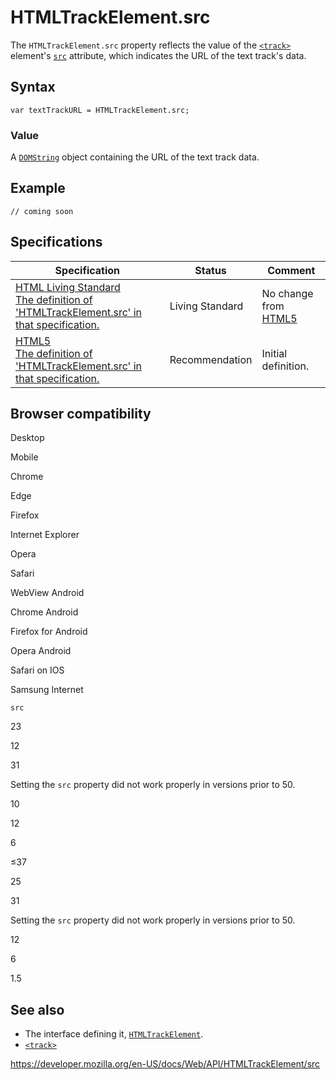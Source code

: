 # HTMLTrackElement.src

The `HTMLTrackElement.src` property reflects the value of the [`<track>`](https://developer.mozilla.org/en-US/docs/Web/HTML/Element/track) element's [`src`](https://developer.mozilla.org/en-US/docs/Web/HTML/Element/track#attr-src) attribute, which indicates the URL of the text track's data.

## Syntax

    var textTrackURL = HTMLTrackElement.src;

### Value

A [`DOMString`](../domstring) object containing the URL of the text track data.

## Example

    // coming soon

## Specifications

<table><thead><tr class="header"><th>Specification</th><th>Status</th><th>Comment</th></tr></thead><tbody><tr class="odd"><td><a href="https://html.spec.whatwg.org/multipage/embedded-content.html#dom-track-src">HTML Living Standard<br />
<span class="small">The definition of 'HTMLTrackElement.src' in that specification.</span></a></td><td><span class="spec-living">Living Standard</span></td><td>No change from <a href="https://www.w3.org/TR/html52/">HTML5</a></td></tr><tr class="even"><td><a href="https://www.w3.org/TR/html52/embedded-content-0.html#dom-track-src">HTML5<br />
<span class="small">The definition of 'HTMLTrackElement.src' in that specification.</span></a></td><td><span class="spec-rec">Recommendation</span></td><td>Initial definition.</td></tr></tbody></table>

## Browser compatibility

Desktop

Mobile

Chrome

Edge

Firefox

Internet Explorer

Opera

Safari

WebView Android

Chrome Android

Firefox for Android

Opera Android

Safari on IOS

Samsung Internet

`src`

23

12

31

Setting the `src` property did not work properly in versions prior to 50.

10

12

6

≤37

25

31

Setting the `src` property did not work properly in versions prior to 50.

12

6

1.5

## See also

- The interface defining it, [`HTMLTrackElement`](../htmltrackelement).
- [`<track>`](https://developer.mozilla.org/en-US/docs/Web/HTML/Element/track)

<a href="https://developer.mozilla.org/en-US/docs/Web/API/HTMLTrackElement/src" class="_attribution-link">https://developer.mozilla.org/en-US/docs/Web/API/HTMLTrackElement/src</a>
